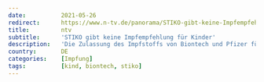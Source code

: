 ```yaml
---
date:          2021-05-26
redirect:      https://www.n-tv.de/panorama/STIKO-gibt-keine-Impfempfehlung-fuer-Kinder-article22576099.html
title:         ntv
subtitle:      'STIKO gibt keine Impfempfehlung für Kinder'
description:   'Die Zulassung des Impfstoffs von Biontech und Pfizer für unter 16-Jährige durch die EMA steht kurz bevor, da schert die Ständige Impfkommission hierzulande aus. Die Datenlage sei zu dünn, nur Kinder mit chronischen Krankheiten sollten geimpft werden. Bundesminister haben eigentlich andere Pläne.'
country:       DE
categories:    [Impfung]
tags:          [kind, biontech, stiko]
---
```

